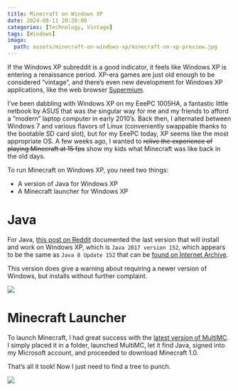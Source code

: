 ```yaml
---
title: Minecraft on Windows XP
date: 2024-08-11 20:30:00
categories: [Technology, Vintage]
tags: [Windows]
image:
  path: assets/minecraft-on-windows-xp/minecraft-on-xp-preview.jpg
---
```


If the Windows XP subreddit is a good indicator, it feels like Windows XP is entering a renaissance period. XP-era games are just old enough to be considered “vintage”, and there’s even new development for Windows XP applications, like the web browser [Supermium](https://github.com/win32ss/supermium).

I’ve been dabbling with Windows XP on my EeePC 1005HA, a fantastic little netbook by ASUS that was *the* singular way for me and my friends to afford a “modern” laptop computer in early 2010’s. Back then, I alternated between Windows 7 and various flavors of Linux (conveniently swappable thanks to the bootable SD card slot), but for my EeePC today, XP seems like the most appropriate OS. A few weeks ago, I wanted to ~~relive the experience of playing Minecraft at 15 fps~~ show my kids what Minecraft was like back in the old days.

To run Minecraft on Windows XP, you need two things:

- A version of Java for Windows XP
- A Minecraft launcher for Windows XP

# Java

For Java, [this post on Reddit](https://www.reddit.com/r/windowsxp/comments/t5k3rm/the_true_latest_working_version_of_java_on_xp/) documented the last version that will install and work on Windows XP, which is `Java 2017 version 152`, which appears to be the same as `Java 8 Update 152` that can be [found on Internet Archive](https://archive.org/details/jre-8u152-windows-i586).

This version does give a warning about requiring a newer version of Windows, but installs without further complaint.

![](assets/minecraft-on-windows-xp/xp-java-install.jpg)

# Minecraft Launcher

To launch Minecraft, I had great success with the [latest version of MultiMC](https://multimc.org/#Download). I simply placed it in a folder, launched MultiMC, let it find Java, signed into my Microsoft account, and proceeded to download Minecraft 1.0.

That’s all it took! Now I just need to find a tree to punch.

![](assets/minecraft-on-windows-xp/minecraft-on-xp.jpg)
